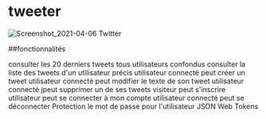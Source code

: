 # tweeter
![Screenshot_2021-04-06 Twitter](https://user-images.githubusercontent.com/73542760/113758599-5cfa9c00-9714-11eb-8e05-6addee629f6e.png)

##fonctionnalités

   consulter les 20 derniers tweets tous utilisateurs confondus
   consulter la liste des tweets d'un utilisateur précis
    utilisateur connecté peut créer un tweet
    utilisateur connecté peut modifier le texte de son tweet
    utilisateur connecté jpeut supprimer un de ses tweets
    visiteur peut  s'inscrire
    utilisateur peut se connecter à mon compte
    utilisateur connecté peut se déconnecter
   Protection le mot de passe pour l'utilisateur JSON Web Tokens
   


